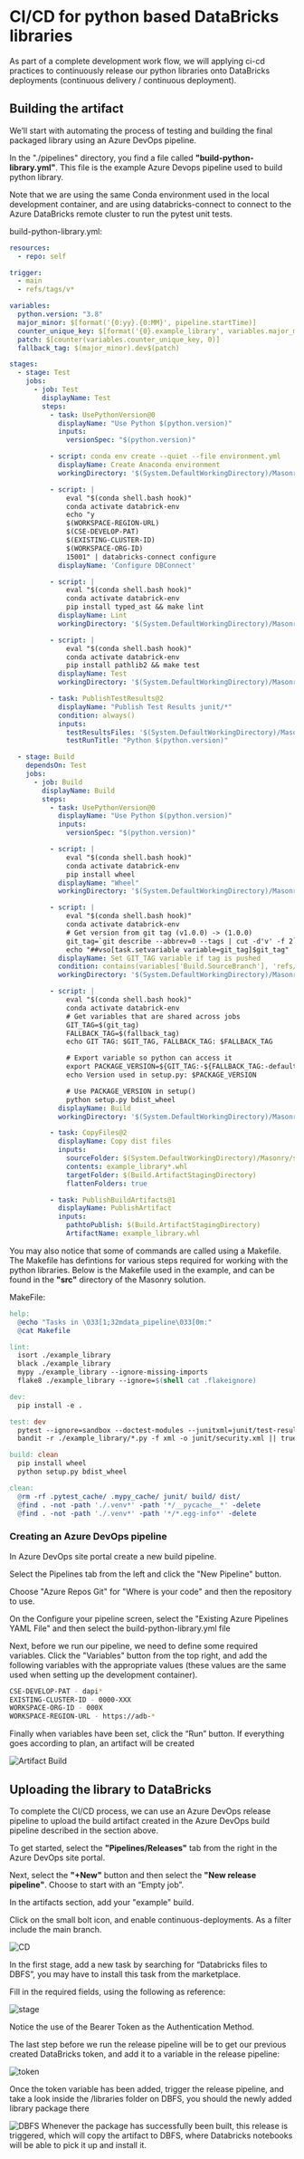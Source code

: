 # CI/CD for python based DataBricks libraries

As part of a complete development work flow, we will applying ci-cd practices to continuously release our python libraries onto DataBricks deployments (continuous delivery / continuous deployment).

## Building the artifact

We’ll start with automating the process of testing and building the final packaged library using an Azure DevOps pipeline.

In the "./pipelines" directory, you find a file called __"build-python-library.yml"__. This file is the example Azure Devops pipeline used to build python library.

Note that we are using the same Conda environment used in the local development container, and are using databricks-connect to connect to the Azure DataBricks remote cluster to run the pytest unit tests.

build-python-library.yml:

```yaml
resources:
  - repo: self

trigger:
  - main
  - refs/tags/v*

variables:
  python.version: "3.8"
  major_minor: $[format('{0:yy}.{0:MM}', pipeline.startTime)]
  counter_unique_key: $[format('{0}.example_library', variables.major_minor)]
  patch: $[counter(variables.counter_unique_key, 0)]
  fallback_tag: $(major_minor).dev$(patch)

stages:
  - stage: Test
    jobs:
      - job: Test
        displayName: Test
        steps:
          - task: UsePythonVersion@0
            displayName: "Use Python $(python.version)"
            inputs:
              versionSpec: "$(python.version)"

          - script: conda env create --quiet --file environment.yml
            displayName: Create Anaconda environment
            workingDirectory: '$(System.DefaultWorkingDirectory)/Masonry/.devcontainer/databrick-env/'

          - script: |
              eval "$(conda shell.bash hook)"
              conda activate databrick-env
              echo "y
              $(WORKSPACE-REGION-URL)
              $(CSE-DEVELOP-PAT)
              $(EXISTING-CLUSTER-ID)
              $(WORKSPACE-ORG-ID)
              15001" | databricks-connect configure
            displayName: 'Configure DBConnect'

          - script: |
              eval "$(conda shell.bash hook)"
              conda activate databrick-env
              pip install typed_ast && make lint
            displayName: Lint
            workingDirectory: '$(System.DefaultWorkingDirectory)/Masonry/src/'

          - script: |
              eval "$(conda shell.bash hook)"
              conda activate databrick-env
              pip install pathlib2 && make test
            displayName: Test
            workingDirectory: '$(System.DefaultWorkingDirectory)/Masonry/src/'

          - task: PublishTestResults@2
            displayName: "Publish Test Results junit/*"
            condition: always()
            inputs:
              testResultsFiles: '$(System.DefaultWorkingDirectory)/Masonry/src/junit/*'
              testRunTitle: "Python $(python.version)"

  - stage: Build
    dependsOn: Test
    jobs:
      - job: Build
        displayName: Build
        steps:
          - task: UsePythonVersion@0
            displayName: "Use Python $(python.version)"
            inputs:
              versionSpec: "$(python.version)"

          - script: |
              eval "$(conda shell.bash hook)"
              conda activate databrick-env
              pip install wheel
            displayName: "Wheel"
            workingDirectory: '$(System.DefaultWorkingDirectory)/Masonry/src/'

          - script: |
              eval "$(conda shell.bash hook)"
              conda activate databrick-env
              # Get version from git tag (v1.0.0) -> (1.0.0)
              git_tag=`git describe --abbrev=0 --tags | cut -d'v' -f 2`
              echo "##vso[task.setvariable variable=git_tag]$git_tag"
            displayName: Set GIT_TAG variable if tag is pushed
            condition: contains(variables['Build.SourceBranch'], 'refs/tags/v')
            workingDirectory: '$(System.DefaultWorkingDirectory)/Masonry/src/'

          - script: |
              eval "$(conda shell.bash hook)"
              conda activate databrick-env
              # Get variables that are shared across jobs
              GIT_TAG=$(git_tag)
              FALLBACK_TAG=$(fallback_tag)
              echo GIT TAG: $GIT_TAG, FALLBACK_TAG: $FALLBACK_TAG

              # Export variable so python can access it
              export PACKAGE_VERSION=${GIT_TAG:-${FALLBACK_TAG:-default}}
              echo Version used in setup.py: $PACKAGE_VERSION

              # Use PACKAGE_VERSION in setup()
              python setup.py bdist_wheel
            displayName: Build
            workingDirectory: '$(System.DefaultWorkingDirectory)/Masonry/src/'

          - task: CopyFiles@2
            displayName: Copy dist files
            inputs:
              sourceFolder: $(System.DefaultWorkingDirectory)/Masonry/src/dist/
              contents: example_library*.whl
              targetFolder: $(Build.ArtifactStagingDirectory)
              flattenFolders: true

          - task: PublishBuildArtifacts@1
            displayName: PublishArtifact
            inputs:
              pathtoPublish: $(Build.ArtifactStagingDirectory)
              ArtifactName: example_library.whl


```

You may also notice that some of commands are called using a Makefile. The Makefile has defintions for various steps required for working with the python libraries. Below is the Makefile used in the example, and can be found in the __"src"__ directory of the Masonry solution.

MakeFile:

```MakeFile
help:
  @echo "Tasks in \033[1;32mdata_pipeline\033[0m:"
  @cat Makefile

lint:
  isort ./example_library
  black ./example_library
  mypy ./example_library --ignore-missing-imports
  flake8 ./example_library --ignore=$(shell cat .flakeignore)

dev:
  pip install -e .

test: dev
  pytest --ignore=sandbox --doctest-modules --junitxml=junit/test-results.xml
  bandit -r ./example_library/*.py -f xml -o junit/security.xml || true

build: clean
  pip install wheel
  python setup.py bdist_wheel

clean:
  @rm -rf .pytest_cache/ .mypy_cache/ junit/ build/ dist/
  @find . -not -path './.venv*' -path '*/__pycache__*' -delete
  @find . -not -path './.venv*' -path '*/*.egg-info*' -delete
```

### Creating an Azure DevOps pipeline

In Azure DevOps site portal create a new build pipeline.

Select the Pipelines tab from the left and click the "New Pipeline" button.

Choose "Azure Repos Git" for "Where is your code" and then the repository to use.

On the Configure your pipeline screen, select the "Existing Azure Pipelines YAML File" and then select the build-python-library.yml file

Next, before we run our pipeline, we need to define some required variables.
Click the "Variables" button from the top right, and add the following variables with the appropriate values (these values are the same used when setting up the development container).

```bash
CSE-DEVELOP-PAT - dapi*
EXISTING-CLUSTER-ID - 0000-XXX
WORKSPACE-ORG-ID - 000X
WORKSPACE-REGION-URL - https://adb-*
```

Finally when variables have been set, click the “Run” button. If everything goes according to plan, an artifact will be created

![Artifact Build](images/build-succeeded.png)

## Uploading the library to DataBricks

To complete the CI/CD process, we can use an Azure DevOps release pipeline to upload the build artifact created in the Azure DevOps build pipeline described in the section above.

To get started, select the __"Pipelines/Releases"__ tab from the right in the Azure DevOps site portal.

Next, select the __"+New"__ button and then select the __"New release pipeline"__. Choose to start with an “Empty job”.

In the artifacts section, add your "example" build.

Click on the small bolt icon, and enable continuous-deployments. As a filter include the main branch.

![CD](images/cd.png)

In the first stage, add a new task by searching for “Databricks files to DBFS”, you may have to install this task from the marketplace.

Fill in the required fields, using the following as reference:

![stage](images/stage.png)

Notice the use of the Bearer Token as the Authentication Method.

The last step before we run the release pipeline will be to get our previous created DataBricks token, and add it to a variable in the release pipeline:

![token](images/token.png)

Once the token variable has been added, trigger the release pipeline, and take a look inside the /libraries folder on DBFS, you should the newly added library package there

![DBFS](images/dbfs.png)
Whenever the package has successfully been built, this release is triggered, which will copy the artifact to DBFS, where Databricks notebooks will be able to pick it up and install it.
